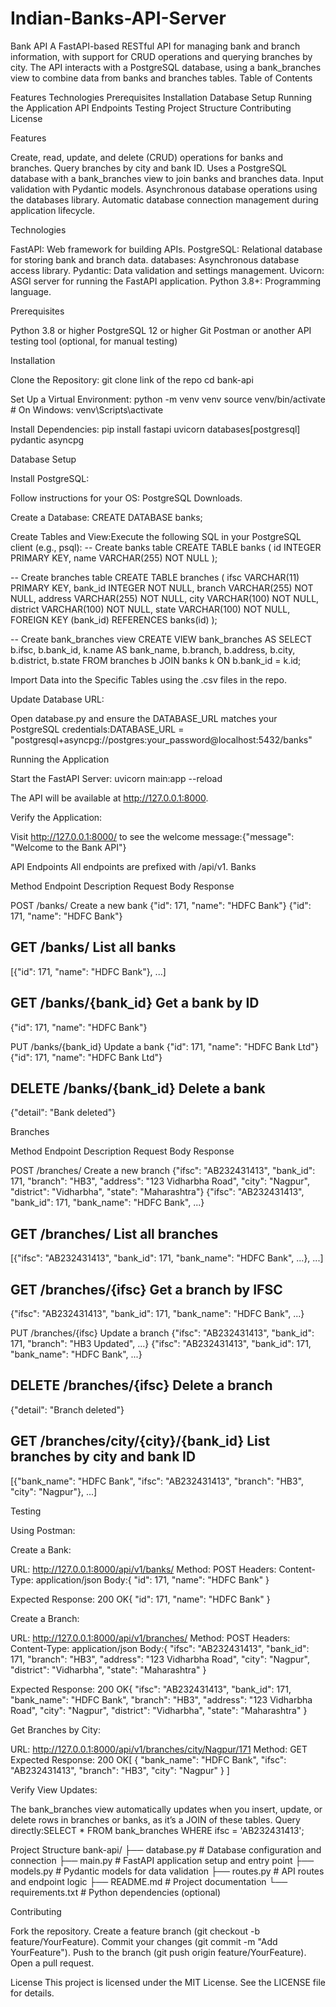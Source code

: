 # Indian-Banks-API-Server
Bank API
A FastAPI-based RESTful API for managing bank and branch information, with support for CRUD operations and querying branches by city. The API interacts with a PostgreSQL database, using a bank_branches view to combine data from banks and branches tables.
Table of Contents

Features
Technologies
Prerequisites
Installation
Database Setup
Running the Application
API Endpoints
Testing
Project Structure
Contributing
License

Features

Create, read, update, and delete (CRUD) operations for banks and branches.
Query branches by city and bank ID.
Uses a PostgreSQL database with a bank_branches view to join banks and branches data.
Input validation with Pydantic models.
Asynchronous database operations using the databases library.
Automatic database connection management during application lifecycle.

Technologies

FastAPI: Web framework for building APIs.
PostgreSQL: Relational database for storing bank and branch data.
databases: Asynchronous database access library.
Pydantic: Data validation and settings management.
Uvicorn: ASGI server for running the FastAPI application.
Python 3.8+: Programming language.

Prerequisites

Python 3.8 or higher
PostgreSQL 12 or higher
Git
Postman or another API testing tool (optional, for manual testing)

Installation

Clone the Repository:
git clone link of the repo
cd bank-api


Set Up a Virtual Environment:
python -m venv venv
source venv/bin/activate  # On Windows: venv\Scripts\activate


Install Dependencies:
pip install fastapi uvicorn databases[postgresql] pydantic asyncpg



Database Setup

Install PostgreSQL:

Follow instructions for your OS: PostgreSQL Downloads.


Create a Database:
CREATE DATABASE banks;


Create Tables and View:Execute the following SQL in your PostgreSQL client (e.g., psql):
-- Create banks table
CREATE TABLE banks (
    id INTEGER PRIMARY KEY,
    name VARCHAR(255) NOT NULL
);

-- Create branches table
CREATE TABLE branches (
    ifsc VARCHAR(11) PRIMARY KEY,
    bank_id INTEGER NOT NULL,
    branch VARCHAR(255) NOT NULL,
    address VARCHAR(255) NOT NULL,
    city VARCHAR(100) NOT NULL,
    district VARCHAR(100) NOT NULL,
    state VARCHAR(100) NOT NULL,
    FOREIGN KEY (bank_id) REFERENCES banks(id)
);

-- Create bank_branches view
CREATE VIEW bank_branches AS
SELECT 
    b.ifsc,
    b.bank_id,
    k.name AS bank_name,
    b.branch,
    b.address,
    b.city,
    b.district,
    b.state
FROM branches b
JOIN banks k ON b.bank_id = k.id;

Import Data into the Specific Tables using the .csv files in the repo.


Update Database URL:

Open database.py and ensure the DATABASE_URL matches your PostgreSQL credentials:DATABASE_URL = "postgresql+asyncpg://postgres:your_password@localhost:5432/banks"





Running the Application

Start the FastAPI Server:
uvicorn main:app --reload


The API will be available at http://127.0.0.1:8000.

Verify the Application:

Visit http://127.0.0.1:8000/ to see the welcome message:{"message": "Welcome to the Bank API"}





API Endpoints
All endpoints are prefixed with /api/v1.
Banks



Method
Endpoint
Description
Request Body
Response



POST
/banks/
Create a new bank
{"id": 171, "name": "HDFC Bank"}
{"id": 171, "name": "HDFC Bank"}


GET
/banks/
List all banks
-
[{"id": 171, "name": "HDFC Bank"}, ...]


GET
/banks/{bank_id}
Get a bank by ID
-
{"id": 171, "name": "HDFC Bank"}


PUT
/banks/{bank_id}
Update a bank
{"id": 171, "name": "HDFC Bank Ltd"}
{"id": 171, "name": "HDFC Bank Ltd"}


DELETE
/banks/{bank_id}
Delete a bank
-
{"detail": "Bank deleted"}


Branches



Method
Endpoint
Description
Request Body
Response



POST
/branches/
Create a new branch
{"ifsc": "AB232431413", "bank_id": 171, "branch": "HB3", "address": "123 Vidharbha Road", "city": "Nagpur", "district": "Vidharbha", "state": "Maharashtra"}
{"ifsc": "AB232431413", "bank_id": 171, "bank_name": "HDFC Bank", ...}


GET
/branches/
List all branches
-
[{"ifsc": "AB232431413", "bank_id": 171, "bank_name": "HDFC Bank", ...}, ...]


GET
/branches/{ifsc}
Get a branch by IFSC
-
{"ifsc": "AB232431413", "bank_id": 171, "bank_name": "HDFC Bank", ...}


PUT
/branches/{ifsc}
Update a branch
{"ifsc": "AB232431413", "bank_id": 171, "branch": "HB3 Updated", ...}
{"ifsc": "AB232431413", "bank_id": 171, "bank_name": "HDFC Bank", ...}


DELETE
/branches/{ifsc}
Delete a branch
-
{"detail": "Branch deleted"}


GET
/branches/city/{city}/{bank_id}
List branches by city and bank ID
-
[{"bank_name": "HDFC Bank", "ifsc": "AB232431413", "branch": "HB3", "city": "Nagpur"}, ...]


Testing

Using Postman:

Create a Bank:

URL: http://127.0.0.1:8000/api/v1/banks/
Method: POST
Headers: Content-Type: application/json
Body:{
    "id": 171,
    "name": "HDFC Bank"
}


Expected Response: 200 OK{
    "id": 171,
    "name": "HDFC Bank"
}




Create a Branch:

URL: http://127.0.0.1:8000/api/v1/branches/
Method: POST
Headers: Content-Type: application/json
Body:{
    "ifsc": "AB232431413",
    "bank_id": 171,
    "branch": "HB3",
    "address": "123 Vidharbha Road",
    "city": "Nagpur",
    "district": "Vidharbha",
    "state": "Maharashtra"
}


Expected Response: 200 OK{
    "ifsc": "AB232431413",
    "bank_id": 171,
    "bank_name": "HDFC Bank",
    "branch": "HB3",
    "address": "123 Vidharbha Road",
    "city": "Nagpur",
    "district": "Vidharbha",
    "state": "Maharashtra"
}




Get Branches by City:

URL: http://127.0.0.1:8000/api/v1/branches/city/Nagpur/171
Method: GET
Expected Response: 200 OK[
    {
        "bank_name": "HDFC Bank",
        "ifsc": "AB232431413",
        "branch": "HB3",
        "city": "Nagpur"
    }
]






Verify View Updates:

The bank_branches view automatically updates when you insert, update, or delete rows in branches or banks, as it’s a JOIN of these tables.
Query directly:SELECT * FROM bank_branches WHERE ifsc = 'AB232431413';





Project Structure
bank-api/
├── database.py        # Database configuration and connection
├── main.py           # FastAPI application setup and entry point
├── models.py         # Pydantic models for data validation
├── routes.py         # API routes and endpoint logic
├── README.md         # Project documentation
└── requirements.txt  # Python dependencies (optional)

Contributing

Fork the repository.
Create a feature branch (git checkout -b feature/YourFeature).
Commit your changes (git commit -m "Add YourFeature").
Push to the branch (git push origin feature/YourFeature).
Open a pull request.

License
This project is licensed under the MIT License. See the LICENSE file for details.
